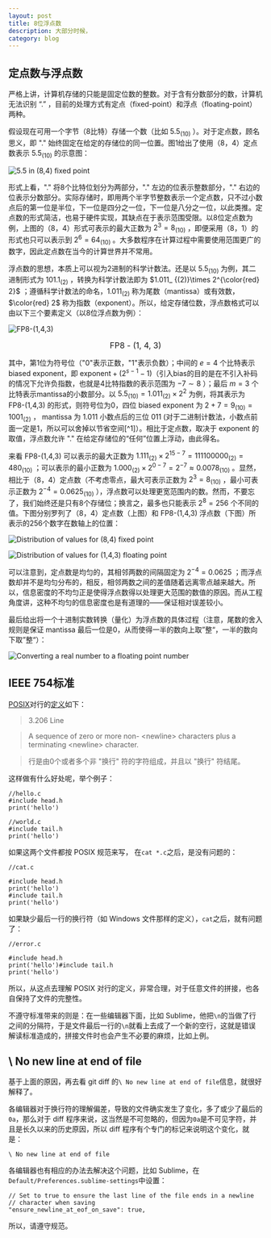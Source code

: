 ```yaml
---
layout: post
title: 8位浮点数
description: 大部分时候，
category: blog
---
```


## 定点数与浮点数

严格上讲，计算机存储的只能是固定位数的整数。对于含有分数部分的数，计算机无法识别 “.” ，目前的处理方式有定点（fixed-point）和浮点（floating-point）两种。

假设现在可用一个字节（8比特）存储一个数（比如 $5.5_ {(10)}$ ）。对于定点数，顾名思义，即 "." 始终固定在给定的存储位的同一位置。图1给出了使用（8，4）定点数表示 $5.5_ {(10)}$ 的示意图：

![5.5 in (8,4) fixed point](/images/floatingpoint8/fixed_point_5_5.png)

形式上看，"." 将8个比特位划分为两部分，"." 左边的位表示整数部分，"." 右边的位表示分数部分。实际存储时，即用两个半字节整数表示一个定点数，只不过小数点后的第一位是半位，下一位是四分之一位，下一位是八分之一位，以此类推。定点数的形式简洁，也易于硬件实现，其缺点在于表示范围受限。以8位定点数为例，上图的（8，4）形式可表示的最大正数为 $2^3 = 8_ {(10)}$ ，即便采用（8，1）的形式也只可以表示到 $2^6=64_ {(10)}$ 。大多数程序在计算过程中需要使用范围更广的数字，因此定点数在当今的计算世界并不常用。

浮点数的思想，本质上可以视为2进制的科学计数法。还是以 $5.5_ {(10)}$ 为例，其二进制形式为 $101.1_ {(2)}$ ，转换为科学计数法即为 $1.011_ {(2)}\times 2^{\color{red} 2}$ ；遵循科学计数法的命名，$1.011_ {(2)}$ 称为尾数（mantissa）或有效数，$\color{red} 2$ 称为指数（exponent）。所以，给定存储位数，浮点数格式可以由以下三个要素定义（以8位浮点数为例）：

![FP8-(1,4,3)](/images/floatingpoint8/floating_point_FP8.png)

<center><p><font size="3">FP8 - (1, 4, 3)</font><br/></p></center>

其中，第1位为符号位（"0"表示正数，"1"表示负数）；中间的 $e=4$ 个比特表示 biased exponent，即 $\mbox{exponent}+(2^{s-1}-1)$（引入bias的目的是在不引入补码的情况下允许负指数，也就是4比特指数的表示范围为 $-7\sim 8$ ）；最后 $m=3$ 个比特表示mantissa的小数部分。以 $5.5_ {(10)}=1.011_ {(2)}\times 2^2$ 为例，将其表示为 FP8-(1,4,3) 的形式，则符号位为0，四位 biased exponent 为 $2+7=9_ {(10)}=1001_ {(2)}$ ， mantissa 为 $1.011$ 小数点后的三位 $011$ (对于二进制计数法，小数点前面一定是1，所以可以舍掉以节省空间[^1]）。相比于定点数，取决于 exponent 的取值，浮点数允许 "." 在给定存储位的“任何”位置上浮动，由此得名。

 来看 FP8-(1,4,3) 可以表示的最大正数为 $1.111_ {(2)}\times 2^{15-7}=111100000_ {(2)}=480_ {(10)}$  ；可以表示的最小正数为 $1.000_ {(2)}\times 2^{0-7}=2^{-7}\approx 0.0078_ {(10)}$ 。显然，相比于（8，4）定点数（不考虑零点，最大可表示正数为 $2^3=8_ {(10)}$ ，最小可表示正数为 $2^{-4}=0.0625_ {(10)}$ ），浮点数可以处理更宽范围内的数。然而，不要忘了，我们始终还是只有8个存储位；换言之，最多也只能表示 $2^8=256$ 个不同的值。下图分别罗列了（8，4）定点数（上图）和 FP8-(1,4,3) 浮点数（下图）所表示的256个数字在数轴上的位置：

![Distribution of values for (8,4) fixed point](/images/floatingpoint8/distribution_of_values_for_fixed_point.png)

![Distribution of values for (1,4,3) floating point](/images/floatingpoint8/distribution_of_values_for_floating_point.png)

可以注意到，定点数是均匀的，其相邻两数的间隔固定为 $2^{-4}=0.0625$ ；而浮点数却并不是均匀分布的，相反，相邻两数之间的差值随着远离零点越来越大。所以，信息密度的不均匀正是使得浮点数得以处理更大范围的数值的原因。而从工程角度讲，这种不均匀的信息密度也是有道理的——保证相对误差较小。

最后给出将一个十进制实数转换（量化）为浮点数的具体过程（注意，尾数的舍入规则是保证 mantissa 最后一位是0，从而使得一半的数向上取”整“，一半的数向下取”整“）：

![Converting a real number to a floating point number](/images/floatingpoint8/converting_real_to_floating_point.png)

## IEEE 754标准

[POSIX](https://zh.wikipedia.org/zh-sg/POSIX)对行的[定义](http://pubs.opengroup.org/onlinepubs/9699919799/basedefs/V1_chap03.html#tag_03_206)如下：

  > 3.206 Line

  > A sequence of zero or more non- <newline\> characters plus a terminating <newline\> character.

  > 行是由0个或者多个非 "换行" 符的字符组成，并且以 "换行" 符结尾。

这样做有什么好处呢，举个例子：

    //hello.c
    #include head.h
    print('hello')
    
    //world.c
    #include tail.h
    print('hello')

如果这两个文件都按 POSIX 规范来写， 在`cat *.c`之后，是没有问题的：

    //cat.c
    
    #include head.h
    print('hello')
    #include tail.h
    print('hello')

如果缺少最后一行的换行符（如 Windows 文件那样的定义），`cat`之后，就有问题了：

    //error.c
    
    #include head.h
    print('hello')#include tail.h
    print('hello')

所以，从这点去理解 POSIX 对行的定义，非常合理，对于任意文件的拼接，也各自保持了文件的完整性。

不遵守标准带来的则是：在一些编辑器下面，比如 Sublime，他把`\n`的当做了行之间的分隔符，于是文件最后一行的`\n`就看上去成了一个新的空行，这就是错误解读标准造成的，拼接文件时也会产生不必要的麻烦，比如上例。

## \ No new line at end of file

基于上面的原因，再去看 git diff 的`\ No new line at end of file`信息，就很好解释了。

各编辑器对于换行符的理解偏差，导致的文件确实发生了变化，多了或少了最后的`0a`，那么对于 diff 程序来说，这当然是不可忽略的，但因为`0a`是不可见字符，并且是长久以来的历史原因，所以 diff 程序有个专门的标记来说明这个变化，就是：

`\ No new line at end of file`

各编辑器也有相应的办法去解决这个问题，比如 Sublime，在`Default/Preferences.sublime-settings`中设置：

    // Set to true to ensure the last line of the file ends in a newline
    // character when saving
    "ensure_newline_at_eof_on_save": true,

所以，请遵守规范。

[Jhonhu]:    https://jhonhu1994.github.io  "JhonHu"
